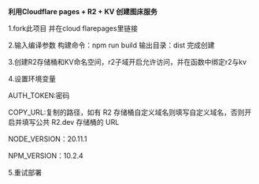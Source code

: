 **利用Cloudflare pages + R2 + KV 创建图床服务**


1.fork此项目 并在cloud flarepages里链接


2.输入编译参数 构建命令：npm run build    输出目录：dist  完成创建


3.创建R2存储桶和KV命名空间，r2子域开启允许访问，并在函数中绑定r2与kv


4.设置环境变量 


AUTH_TOKEN:密码

COPY_URL:复制的路径，如有 R2 存储桶自定义域名则填写自定义域名，否则开启并填写公共 R2.dev 存储桶的 URL

NODE_VERSION：20.11.1

NPM_VERSION：10.2.4


5.重试部署
